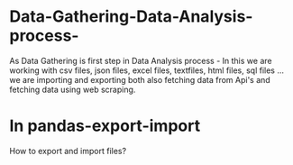 # Data-Gathering-Data-Analysis-process-
As Data Gathering is first step in Data Analysis process - In this we are working with csv files, json files, excel files, textfiles, html files, sql files ... we are importing and exporting both also fetching data from Api's and fetching data using web scraping.


# In pandas-export-import
How to export and import files?
